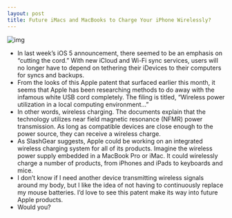 ```yaml
---
layout: post
title: Future iMacs and MacBooks to Charge Your iPhone Wirelessly?
---
```

![img](http://media.idownloadblog.com/wp-content/uploads/2011/06/iphone-wireless.jpeg)
* In last week’s iOS 5 announcement, there seemed to be an emphasis on “cutting the cord.” With new iCloud and Wi-Fi sync services, users will no longer have to depend on tethering their iDevices to their computers for syncs and backups.
* From the looks of this Apple patent that surfaced earlier this month, it seems that Apple has been researching methods to do away with the infamous white USB cord completely. The filing is titled, “Wireless power utilization in a local computing environment…”
* In other words, wireless charging. The documents explain that the technology utilizes near field magnetic resonance (NFMR) power transmission. As long as compatible devices are close enough to the power source, they can receive a wireless charge.
* As SlashGear suggests, Apple could be working on an integrated wireless charging system for all of its products. Imagine the wireless power supply embedded in a MacBook Pro or iMac. It could wirelessly charge a number of products, from iPhones and iPads to keyboards and mice.
* I don’t know if I need another device transmitting wireless signals around my body, but I like the idea of not having to continuously replace my mouse batteries. I’d love to see this patent make its way into future Apple products.
* Would you?

